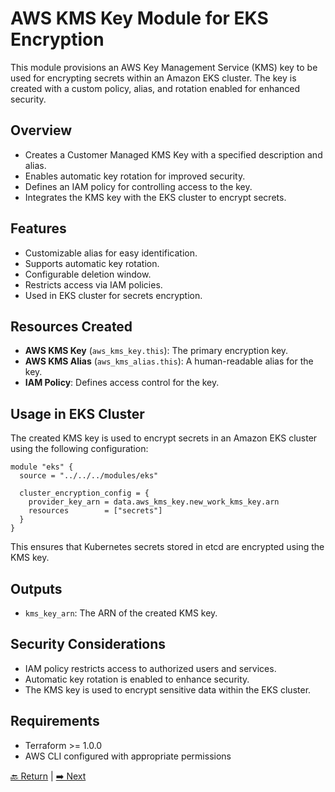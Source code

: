 # AWS KMS Key Module for EKS Encryption

This module provisions an AWS Key Management Service (KMS) key to be used for encrypting secrets within an Amazon EKS cluster. The key is created with a custom policy, alias, and rotation enabled for enhanced security.

## Overview
- Creates a Customer Managed KMS Key with a specified description and alias.
- Enables automatic key rotation for improved security.
- Defines an IAM policy for controlling access to the key.
- Integrates the KMS key with the EKS cluster to encrypt secrets.

## Features
- Customizable alias for easy identification.
- Supports automatic key rotation.
- Configurable deletion window.
- Restricts access via IAM policies.
- Used in EKS cluster for secrets encryption.

## Resources Created
- **AWS KMS Key** (`aws_kms_key.this`): The primary encryption key.
- **AWS KMS Alias** (`aws_kms_alias.this`): A human-readable alias for the key.
- **IAM Policy**: Defines access control for the key.

## Usage in EKS Cluster
The created KMS key is used to encrypt secrets in an Amazon EKS cluster using the following configuration:

```hcl
module "eks" {
  source = "../../../modules/eks"
  
  cluster_encryption_config = {
    provider_key_arn = data.aws_kms_key.new_work_kms_key.arn
    resources        = ["secrets"]
  }
}
```

This ensures that Kubernetes secrets stored in etcd are encrypted using the KMS key.

## Outputs
- `kms_key_arn`: The ARN of the created KMS key.

## Security Considerations
- IAM policy restricts access to authorized users and services.
- Automatic key rotation is enabled to enhance security.
- The KMS key is used to encrypt sensitive data within the EKS cluster.

## Requirements
- Terraform >= 1.0.0
- AWS CLI configured with appropriate permissions

[🔙 Return](../network/README.md) | [➡️ Next](../workload/creation/README.md)